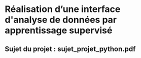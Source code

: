 # Réalisation d’une interface d'analyse de données par apprentissage supervisé

## Sujet du projet : sujet_projet_python.pdf

